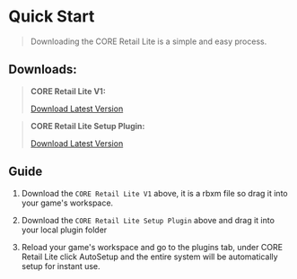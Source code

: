 # Quick Start

> Downloading the CORE Retail Lite is a simple and easy process.



## Downloads:

>  **CORE Retail Lite V1:**
>
> <a href="DownloadFolder/HeistNHideoutGoldMineExtras.rbxm" download>
>     Download Latest Version
> </a>

> **CORE Retail Lite Setup Plugin:**
>
> <a href="DownloadFolder/HeistNHideoutGoldMineExtras.rbxm" download>
>     Download Latest Version
> </a>

## Guide

1. Download the `CORE Retail Lite V1` above, it is a rbxm file so drag it into your game's workspace.

2. Download the `CORE Retail Lite Setup Plugin` above and drag it into your local plugin folder

3. Reload your game's workspace and go to the plugins tab, under CORE Retail Lite click AutoSetup and the entire system will be automatically setup for instant use.
